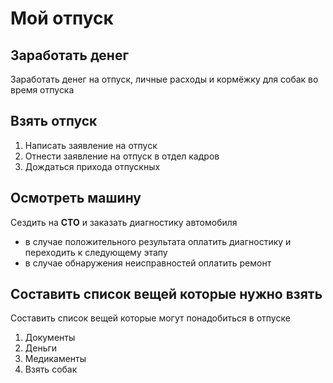 # Мой отпуск 

## Заработать денег

Заработать денег на отпуск, личные расходы и кормёжку для собак во время отпуска 

## Взять отпуск
1. Написать заявление на отпуск 
2. Отнести заявление на отпуск в отдел кадров
3. Дождаться прихода отпускных

## Осмотреть машину 
Сездить на **СТО** и заказать диагностику автомобиля
* в случае положительного результата оплатить диагностику и переходить к следующему этапу
* в случае обнаружения неисправностей оплатить ремонт 

## Составить список вещей которые нужно взять 
Составить список вещей которые могут понадобиться в отпуске 
1. Документы 
2. Деньги
3. Медикаменты
4. Взять собак  
